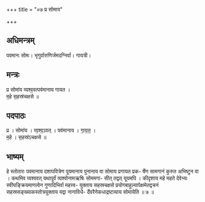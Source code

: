 +++
title = "०७ प्र सोमाय"

+++
## अधिमन्त्रम्
पवमानः सोमः। भृगुर्वारुणिर्जमदग्निर्वा। गायत्री।

## मन्त्रः
प्र सोमा॑य व्यश्व॒वत्पव॑मानाय गायत ।  
म॒हे स॒हस्र॑चक्षसे ॥

## पदपाठः
प्र । सोमा॑य । व्य॒श्व॒ऽवत् । पव॑मानाय । गा॒य॒त॒ ।  
म॒हे । स॒हस्र॑ऽचक्षसे ॥

## भाष्यम्
हे स्तोतारः पवमानाय दशापवित्रेण पूयमानाय पुनानाय वा सोमाय प्रगायत प्रक- र्षेण सामगानं कुरुत अभिष्टुन वा । कथमिव व्यश्ववत् यथापूर्वं व्यश्वोनामऋषिः सोममगा- सीत् तद्वत् यूयमपि । कीदृशाय महे महते देवेभ्यः स्वीयङ्क्रियमाणत्वेन गुणादिभिर्वा महत्त्व- युक्ताय सहस्रचक्षसे प्रयोगबाहुल्यापेक्षमेतद्वचनं सहस्रसङ्ख्याकस्तोत्रयुक्ताय यद्वा नानाविधै- र्देवरैनेकधाद्रष्टव्याय सोमायेति ॥ ७ ॥
